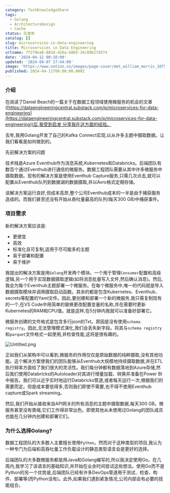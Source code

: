 ```yaml
---
category: TechKnowledgeShare
tags:
  - Golang
  - ArchitectureDesign
  - Cache
status: 已发布
catalog: []
slug: microservices-in-data-engineering
title: Microservices in Data Engineering
urlname: 7f279ea0-883d-426a-b803-34c09b27d574
date: '2024-04-12 00:10:00'
updated: '2024-09-07 17:44:00'
image: 'https://www.notion.so/images/page-cover/met_william_morris_1875.jpg'
published: 2024-04-11T08:00:00.000Z
---
```


### 介绍


在阅读了Daniel Beach的一篇关于在数据工程领域使用微服务的机会的文章([https://dataengineeringcentral.substack.com/p/microservices-for-data-engineering](https://dataengineeringcentral.substack.com/p/microservices-for-data-engineering))后,我受到启发,分享我在这方面的经验。


去年,我用Golang开发了自己的Kafka Connect实现,以从许多主题中摄取数据。让我们看看是如何做到的。


先前解决方案的问题


技术栈是Azure Eventhub作为消息系统,Kubernetes和Databricks。后端团队有数百个通过Eventhub进行通信的微服务。数据工程团队需要从其中许多微服务中摄取数据。现有的解决方案是使用Eventhub Capture服务,只需几次点击,就可以配置从Eventhub队列到数据湖的数据摄取,并以Avro格式定期存储。


该解决方案运行良好,但成本高昂,整个公司Eventhub成本的一半是由于捕获服务造成的。而我们甚至还没有开始从吞吐量最高的队列(每天300 GB)中捕获事件。


### 项目需求


新的解决方案应该是:

- 更便宜
- 高效
- 标准化且可复制,适用于尽可能多的主题
- 易于部署和配置
- 易于维护

我提出的解决方案是用`Golang`开发两个模块。一个用于管理`Consumer`配置和高级逻辑,另一个用于实现数据摄取逻辑(如将消息批量写入文件,然后确认消息)。然后,我会为每个Eventhub主题部署一个微服务。在每个微服务中,唯一的代码就是导入数据摄取模块并调用摄取启动函数。其余的都是包含Kubernetes、Eventhub、secrets等配置的Yaml文件。因此,要创建和部署一个新的微服务,我只需复制现有的一个,在VS Code中用简单的替换更改配置变量的名称,并在需要时更新Kubernetes的RAM和CPU值。就是这样,在5分钟内我就可以准备好部署它。


微服务创建的文件格式是包含多行json的Txt。原因是没有使用`schema registry`。因此,无法管理模式演化,我们会丢失新字段。将其与`schema registry`和`parquet`文件格式一起使用,并检查性能,这将是很有趣的。


![Untitled.png](https://prod-files-secure.s3.us-west-2.amazonaws.com/5d24fe63-e567-4804-86f9-9fdc62e13082/4e0f8d5d-b295-4408-9363-660688d511a9/Untitled.png?X-Amz-Algorithm=AWS4-HMAC-SHA256&X-Amz-Content-Sha256=UNSIGNED-PAYLOAD&X-Amz-Credential=ASIAZI2LB4666XZTHWZX%2F20250328%2Fus-west-2%2Fs3%2Faws4_request&X-Amz-Date=20250328T213347Z&X-Amz-Expires=3600&X-Amz-Security-Token=IQoJb3JpZ2luX2VjEP7%2F%2F%2F%2F%2F%2F%2F%2F%2F%2FwEaCXVzLXdlc3QtMiJHMEUCIBNG9%2FKI2v36RgmPvAdn7pyppR%2B6eVxN9MIxpj7S%2FWSHAiEAzTU0l9f4M%2Bbh4NurS9AEtcEFVWbnTN2ifFiz7RzAPV4q%2FwMIZxAAGgw2Mzc0MjMxODM4MDUiDMwGljaeQqQcqKBCICrcA7xrTsmSBwutem4AhMeC5jPYP%2BGez03NHOeAxCK25jJxr1%2B6Cx2v2uDw%2FCOqoHLzyM902w2CXuthOWU3YVtzox%2BxDr6uqcr5YImv2H3FZ9GXYsEuJbYFKHUcR8JEDOXHyiYTvvYrPWgfC2oAbMya%2FX5ZiKDiYRasgLdeeVQWVlxtwhA35QtDVGomZM3t4yrt87XNcSsz5NrBS3VoIcI6QYR8U2mCSaGnldv9L9JpbqArL91WQKAoUdPU1Q0Bcbj2l7qF268bUgm2uJ815%2FgFV2JqLUPTl4dp9qWwxx8bCyKFDX%2BkQRPduKhwQesgkn%2FCW%2BKAQagRenWn2aioVXZ%2F5zG7%2FC8%2BLEBf58S0ZtmoxmC3L8y6wEdC49sCyq%2FoyunXCFdL1c77kApUORoRVzB3A%2B1XxD1mnJqaTUFi04q1X6CDFufrD%2FJlp2PaYtYdHamtoBwW9%2FMUKXTyvKIzuJ%2BXyjoW0qHmDZBOowHJNtI6uelxzJ%2FMASfogSKrjBtnnc4rMfBohFxV1PdAnJFpNBZz6Rwa57ZPUmY089AC0gdmCvZfRnpEm0rpR9shurGVAKYWIlIjm25oMqP%2FfJaIQWjUWPRGqsAQ5AEFiPq38RrGd4Y5lpMI7HJt0AMrOs4IMKionL8GOqUBVdYyKU9oVneuQzgbEGMZnoqVwg%2BKFbViIW%2F4CHhlfsdZ7Tc6XEO2d3rhZGUoRHCAAscsKvP7QFnlc1A13lGbt2FQ6Sfe1oixE3cIwQXOPQud3jU32nwIpPNb3DirtLxzJotF7GhZSTNO9ywGz4Un9U2a1R8fzX5v9hTdkrzrxR5cVL1rbXSr0ApiUxpjN6E5JRmFs7YsrDf6ljvPbBplAhJP2BTe&X-Amz-Signature=8c622f112df6313d88fe549249f0900229e44eb61a7bca12d23d0522e05905a8&X-Amz-SignedHeaders=host&x-id=GetObject)


正如我们从架构中可以看到,微服务的作用仅仅是原始数据的纯粹摄取,没有其他功能。这个解决方案使我们的团队能够从Eventhub大规模地持续摄取数据,并在ETL执行频率方面给了我们很大的灵活性。我们每分钟都有数据落地到Azure存储,然后我们使用Databricks的Autoloader对其进行增量加载、转换并准备在Power BI中报告。我们可以近乎实时地运行Databricks管道,或者每天运行一次,根据我们的需要而定。但是成本要低得多,否则我们即使不需要,也不得不使用Eventhub capture或Spark streaming。


然后,我们开始从接收来自API网关的所有消息的主题中摄取数据,每天300 GB。微服务甚至没有畏缩,它们工作得非常出色。即使其他从未使用过Golang的团队成员也能在几分钟内创建和部署它们。


### 为什么选择Golang?


数据工程团队的大多数人主要擅长使用`Python`。然而对于这种类型的项目,我认为一种专门为后端和高吞吐量工作负载设计的静态类型语言会是更好的选择。


后端团队的大多数微服务都是用Java和Golang编写的,所以我决定使用Go。在几周内,我学习了该语言的基础知识,并开始在业余时间尝试这些想法。使用Go而不是Python的另一个优势是,后端团队已经有许多DevOps管道用于测试、检查、构件、部署等(而Python没有)。此外,如果我们遇到紧急情况,公司内部会有必要的技能组合。

